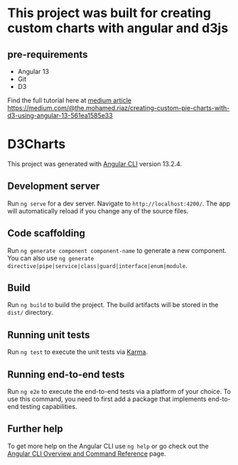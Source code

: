 # This project was built for creating custom charts with angular and d3js

## pre-requirements
 - Angular 13
 - Git
 - D3

Find the full tutorial here at [medium article](https://medium.com/@the.mohamed.riaz/creating-custom-pie-charts-with-d3-using-angular-13-561ea1585e33)
https://medium.com/@the.mohamed.riaz/creating-custom-pie-charts-with-d3-using-angular-13-561ea1585e33

# D3Charts

This project was generated with [Angular CLI](https://github.com/angular/angular-cli) version 13.2.4.

## Development server

Run `ng serve` for a dev server. Navigate to `http://localhost:4200/`. The app will automatically reload if you change any of the source files.

## Code scaffolding

Run `ng generate component component-name` to generate a new component. You can also use `ng generate directive|pipe|service|class|guard|interface|enum|module`.

## Build

Run `ng build` to build the project. The build artifacts will be stored in the `dist/` directory.

## Running unit tests

Run `ng test` to execute the unit tests via [Karma](https://karma-runner.github.io).

## Running end-to-end tests

Run `ng e2e` to execute the end-to-end tests via a platform of your choice. To use this command, you need to first add a package that implements end-to-end testing capabilities.

## Further help

To get more help on the Angular CLI use `ng help` or go check out the [Angular CLI Overview and Command Reference](https://angular.io/cli) page.
